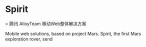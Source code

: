 Spirit
======

= 腾讯 AlloyTeam 移动Web整体解决方案

Mobile web solutions, based on project Mars. Spirit, the first Mars exploration rover, send
